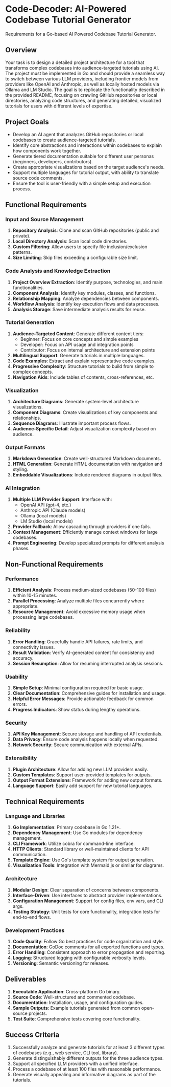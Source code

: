 <!--
Copyright (c) 2025 Kayvan Sylvan

This source code is licensed under the MIT license found in the
LICENSE file in the root directory of this source tree.
-->

# Code-Decoder: AI-Powered Codebase Tutorial Generator

Requirements for a Go-based AI Powered Codebase Tutorial Generator.

## Overview

Your task is to design a detailed project architecture for a tool that transforms complex codebases into audience-targeted tutorials using AI. The project must be implemented in Go and should provide a seamless way to switch between various LLM providers, including frontier models from providers like OpenAI and Anthropic, as well as locally hosted models via Ollama and LM Studio. The goal is to replicate the functionality described in the provided README, focusing on crawling GitHub repositories or local directories, analyzing code structures, and generating detailed, visualized tutorials for users with different levels of expertise.

## Project Goals

- Develop an AI agent that analyzes GitHub repositories or local codebases to create audience-targeted tutorials.
- Identify core abstractions and interactions within codebases to explain how components work together.
- Generate tiered documentation suitable for different user personas (beginners, developers, contributors).
- Create appropriate visualizations based on the target audience's needs.
- Support multiple languages for tutorial output, with ability to translate source code comments.
- Ensure the tool is user-friendly with a simple setup and execution process.

## Functional Requirements

### Input and Source Management

1. **Repository Analysis**: Clone and scan GitHub repositories (public and private).
2. **Local Directory Analysis**: Scan local code directories.
3. **Custom Filtering**: Allow users to specify file inclusion/exclusion patterns.
4. **Size Limiting**: Skip files exceeding a configurable size limit.

### Code Analysis and Knowledge Extraction

1. **Project Overview Extraction**: Identify purpose, technologies, and main functionalities.
2. **Component Analysis**: Identify key modules, classes, and functions.
3. **Relationship Mapping**: Analyze dependencies between components.
4. **Workflow Analysis**: Identify key execution flows and data processes.
5. **Analysis Storage**: Save intermediate analysis results for reuse.

### Tutorial Generation

1. **Audience-Targeted Content**: Generate different content tiers:
   - Beginner: Focus on core concepts and simple examples
   - Developer: Focus on API usage and integration points
   - Contributor: Focus on internal architecture and extension points
2. **Multilingual Support**: Generate tutorials in multiple languages.
3. **Code Examples**: Extract and explain representative code examples.
4. **Progressive Complexity**: Structure tutorials to build from simple to complex concepts.
5. **Navigation Aids**: Include tables of contents, cross-references, etc.

### Visualization

1. **Architecture Diagrams**: Generate system-level architecture visualizations.
2. **Component Diagrams**: Create visualizations of key components and relationships.
3. **Sequence Diagrams**: Illustrate important process flows.
4. **Audience-Specific Detail**: Adjust visualization complexity based on audience.

### Output Formats

1. **Markdown Generation**: Create well-structured Markdown documents.
2. **HTML Generation**: Generate HTML documentation with navigation and styling.
3. **Embeddable Visualizations**: Include rendered diagrams in output files.

### AI Integration

1. **Multiple LLM Provider Support**: Interface with:
   - OpenAI API (gpt-4, etc.)
   - Anthropic API (Claude models)
   - Ollama (local models)
   - LM Studio (local models)
2. **Provider Fallback**: Allow cascading through providers if one fails.
3. **Context Management**: Efficiently manage context windows for large codebases.
4. **Prompt Engineering**: Develop specialized prompts for different analysis phases.

## Non-Functional Requirements

### Performance

1. **Efficient Analysis**: Process medium-sized codebases (50-100 files) within 10-15 minutes.
2. **Parallel Processing**: Analyze multiple files concurrently where appropriate.
3. **Resource Management**: Avoid excessive memory usage when processing large codebases.

### Reliability

1. **Error Handling**: Gracefully handle API failures, rate limits, and connectivity issues.
2. **Result Validation**: Verify AI-generated content for consistency and accuracy.
3. **Session Resumption**: Allow for resuming interrupted analysis sessions.

### Usability

1. **Simple Setup**: Minimal configuration required for basic usage.
2. **Clear Documentation**: Comprehensive guides for installation and usage.
3. **Helpful Error Messages**: Provide actionable feedback for common errors.
4. **Progress Indicators**: Show status during lengthy operations.

### Security

1. **API Key Management**: Secure storage and handling of API credentials.
2. **Data Privacy**: Ensure code analysis happens locally when requested.
3. **Network Security**: Secure communication with external APIs.

### Extensibility

1. **Plugin Architecture**: Allow for adding new LLM providers easily.
2. **Custom Templates**: Support user-provided templates for outputs.
3. **Output Format Extensions**: Framework for adding new output formats.
4. **Language Support**: Easily add support for new tutorial languages.

## Technical Requirements

### Language and Libraries

1. **Go Implementation**: Primary codebase in Go 1.21+.
2. **Dependency Management**: Use Go modules for dependency management.
3. **CLI Framework**: Utilize cobra for command-line interface.
4. **HTTP Clients**: Standard library or well-maintained clients for API communication.
5. **Template Engine**: Use Go's template system for output generation.
6. **Visualization Tools**: Integration with Mermaid.js or similar for diagrams.

### Architecture

1. **Modular Design**: Clear separation of concerns between components.
2. **Interface-Driven**: Use interfaces to abstract provider implementations.
3. **Configuration Management**: Support for config files, env vars, and CLI args.
4. **Testing Strategy**: Unit tests for core functionality, integration tests for end-to-end flows.

### Development Practices

1. **Code Quality**: Follow Go best practices for code organization and style.
2. **Documentation**: GoDoc comments for all exported functions and types.
3. **Error Handling**: Consistent approach to error propagation and reporting.
4. **Logging**: Structured logging with configurable verbosity levels.
5. **Versioning**: Semantic versioning for releases.

## Deliverables

1. **Executable Application**: Cross-platform Go binary.
2. **Source Code**: Well-structured and commented codebase.
3. **Documentation**: Installation, usage, and configuration guides.
4. **Sample Outputs**: Example tutorials generated from common open-source projects.
5. **Test Suite**: Comprehensive tests covering core functionality.

## Success Criteria

1. Successfully analyze and generate tutorials for at least 3 different types of codebases (e.g., web service, CLI tool, library).
2. Generate distinguishably different outputs for the three audience types.
3. Support all specified LLM providers with a unified interface.
4. Process a codebase of at least 100 files with reasonable performance.
5. Generate visually appealing and informative diagrams as part of the tutorials.
